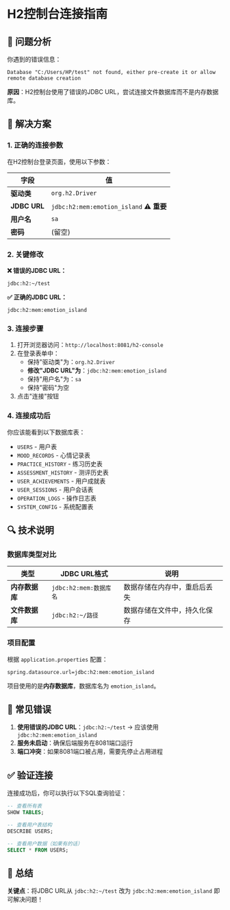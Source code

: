 # H2控制台连接指南

## 🎯 问题分析

你遇到的错误信息：
```
Database "C:/Users/HP/test" not found, either pre-create it or allow remote database creation
```

**原因**：H2控制台使用了错误的JDBC URL，尝试连接文件数据库而不是内存数据库。

## 🔧 解决方案

### 1. 正确的连接参数

在H2控制台登录页面，使用以下参数：

| 字段 | 值 |
|------|-----|
| **驱动类** | `org.h2.Driver` |
| **JDBC URL** | `jdbc:h2:mem:emotion_island` ⚠️ **重要** |
| **用户名** | `sa` |
| **密码** | (留空) |

### 2. 关键修改

**❌ 错误的JDBC URL：**
```
jdbc:h2:~/test
```

**✅ 正确的JDBC URL：**
```
jdbc:h2:mem:emotion_island
```

### 3. 连接步骤

1. 打开浏览器访问：`http://localhost:8081/h2-console`
2. 在登录表单中：
   - 保持"驱动类"为：`org.h2.Driver`
   - **修改"JDBC URL"为**：`jdbc:h2:mem:emotion_island`
   - 保持"用户名"为：`sa`
   - 保持"密码"为空
3. 点击"连接"按钮

### 4. 连接成功后

你应该能看到以下数据库表：
- `USERS` - 用户表
- `MOOD_RECORDS` - 心情记录表
- `PRACTICE_HISTORY` - 练习历史表
- `ASSESSMENT_HISTORY` - 测评历史表
- `USER_ACHIEVEMENTS` - 用户成就表
- `USER_SESSIONS` - 用户会话表
- `OPERATION_LOGS` - 操作日志表
- `SYSTEM_CONFIG` - 系统配置表

## 🔍 技术说明

### 数据库类型对比

| 类型 | JDBC URL格式 | 说明 |
|------|-------------|------|
| **内存数据库** | `jdbc:h2:mem:数据库名` | 数据存储在内存中，重启后丢失 |
| **文件数据库** | `jdbc:h2:~/路径` | 数据存储在文件中，持久化保存 |

### 项目配置

根据 `application.properties` 配置：
```properties
spring.datasource.url=jdbc:h2:mem:emotion_island
```

项目使用的是**内存数据库**，数据库名为 `emotion_island`。

## 🚨 常见错误

1. **使用错误的JDBC URL**：`jdbc:h2:~/test` → 应该使用 `jdbc:h2:mem:emotion_island`
2. **服务未启动**：确保后端服务在8081端口运行
3. **端口冲突**：如果8081端口被占用，需要先停止占用进程

## ✅ 验证连接

连接成功后，你可以执行以下SQL查询验证：

```sql
-- 查看所有表
SHOW TABLES;

-- 查看用户表结构
DESCRIBE USERS;

-- 查看用户数据（如果有的话）
SELECT * FROM USERS;
```

## 🎉 总结

**关键点**：将JDBC URL从 `jdbc:h2:~/test` 改为 `jdbc:h2:mem:emotion_island` 即可解决问题！

